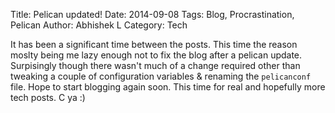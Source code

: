Title: Pelican updated!
Date: 2014-09-08
Tags: Blog, Procrastination, Pelican
Author: Abhishek L
Category: Tech

It has been a significant time between the posts. This time the reason
moslty being me lazy enough not to fix the blog after a pelican
update. Surpisingly though there wasn't much of a change required
other than tweaking a couple of configuration variables & renaming the
`pelicanconf` file. Hope to start blogging again soon. This time for
real and hopefully more tech posts. C ya :)
